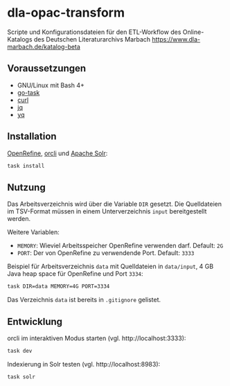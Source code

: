# dla-opac-transform

Scripte und Konfigurationsdateien für den ETL-Workflow des Online-Katalogs des Deutschen Literaturarchivs Marbach https://www.dla-marbach.de/katalog-beta

## Voraussetzungen

* GNU/Linux mit Bash 4+
* [go-task](https://taskfile.dev)
* [curl](https://curl.se)
* [jq](https://stedolan.github.io/jq)
* [yq](https://github.com/mikefarah/yq)

## Installation

[OpenRefine](https://openrefine.org), [orcli](https://github.com/opencultureconsulting/orcli) und [Apache Solr](https://solr.apache.org):

```sh
task install
```

## Nutzung

Das Arbeitsverzeichnis wird über die Variable `DIR` gesetzt. Die Quelldateien im TSV-Format müssen in einem Unterverzeichnis `input` bereitgestellt werden.

Weitere Variablen:
* `MEMORY`: Wieviel Arbeitsspeicher OpenRefine verwenden darf. Default: `2G`
* `PORT`: Der von OpenRefine zu verwendende Port. Default: `3333`

Beispiel für Arbeitsverzeichnis `data` mit Quelldateien in `data/input`, 4 GB Java heap space für OpenRefine und Port `3334`:

```sh
task DIR=data MEMORY=4G PORT=3334
```

Das Verzeichnis `data` ist bereits in `.gitignore` gelistet.

## Entwicklung

orcli im interaktiven Modus starten (vgl. http://localhost:3333):

```sh
task dev
```

Indexierung in Solr testen (vgl. http://localhost:8983):

```sh
task solr
```

